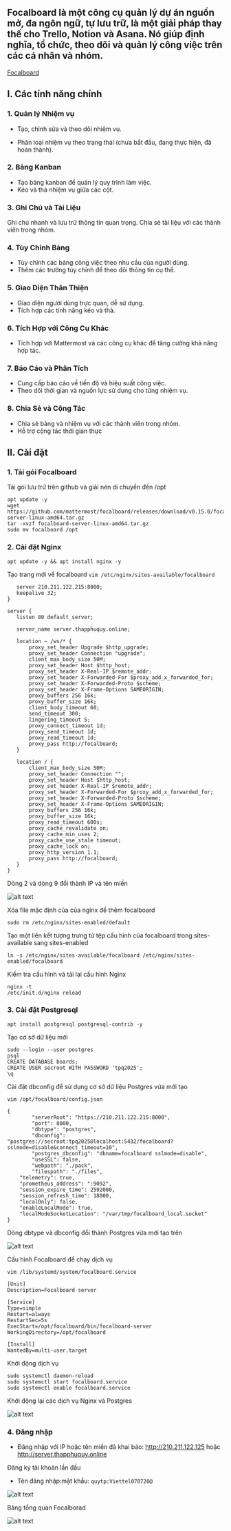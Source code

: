 ## Focalboard là một công cụ quản lý dự án nguồn mở, đa ngôn ngữ, tự lưu trữ, là một giải pháp thay thế cho Trello, Notion và Asana. Nó giúp định nghĩa, tổ chức, theo dõi và quản lý công việc trên các cá nhân và nhóm. 
[Focalboard](https://github.com/mattermost-community/focalboard)
## I. Các tính năng chính
### 1. Quản lý Nhiệm vụ
+ Tạo, chỉnh sửa và theo dõi nhiệm vụ.

+ Phân loại nhiệm vụ theo trạng thái (chưa bắt đầu, đang thực hiện, đã hoàn thành).
### 2. Bảng Kanban
+ Tạo bảng kanban để quản lý quy trình làm việc.
+ Kéo và thả nhiệm vụ giữa các cột.
### 3. Ghi Chú và Tài Liệu
Ghi chú nhanh và lưu trữ thông tin quan trọng.
Chia sẻ tài liệu với các thành viên trong nhóm.
### 4. Tùy Chỉnh Bảng
+ Tùy chỉnh các bảng công việc theo nhu cầu của người dùng.
+ Thêm các trường tùy chỉnh để theo dõi thông tin cụ thể.
### 5. Giao Diện Thân Thiện
+ Giao diện người dùng trực quan, dễ sử dụng.
+ Tích hợp các tính năng kéo và thả.
### 6. Tích Hợp với Công Cụ Khác
+ Tích hợp với Mattermost và các công cụ khác để tăng cường khả năng hợp tác.
### 7. Báo Cáo và Phân Tích
+ Cung cấp báo cáo về tiến độ và hiệu suất công việc.
+ Theo dõi thời gian và nguồn lực sử dụng cho từng nhiệm vụ.
### 8. Chia Sẻ và Cộng Tác
+ Chia sẻ bảng và nhiệm vụ với các thành viên trong nhóm.
+ Hỗ trợ cộng tác thời gian thực

## II. Cài đặt

### 1. Tải gói Focalboard

Tải gói lưu trữ trên github và giải nén di chuyển đến /opt
```
apt update -y
wget https://github.com/mattermost/focalboard/releases/download/v0.15.0/focalboard-server-linux-amd64.tar.gz
tar -xvzf focalboard-server-linux-amd64.tar.gz
sudo mv focalboard /opt
```

### 2. Cài đặt Nginx

```
apt update -y && apt install nginx -y 
```
Tạo trang mới về focalboard `vim /etc/nginx/sites-available/focalboard`
```upstream focalboard {
   server 210.211.122.215:8000;
   keepalive 32;
}

server {
   listen 80 default_server;

   server_name server.thapphuquy.online;

   location ~ /ws/* {
       proxy_set_header Upgrade $http_upgrade;
       proxy_set_header Connection "upgrade";
       client_max_body_size 50M;
       proxy_set_header Host $http_host;
       proxy_set_header X-Real-IP $remote_addr;
       proxy_set_header X-Forwarded-For $proxy_add_x_forwarded_for;
       proxy_set_header X-Forwarded-Proto $scheme;
       proxy_set_header X-Frame-Options SAMEORIGIN;
       proxy_buffers 256 16k;
       proxy_buffer_size 16k;
       client_body_timeout 60;
       send_timeout 300;
       lingering_timeout 5;
       proxy_connect_timeout 1d;
       proxy_send_timeout 1d;
       proxy_read_timeout 1d;
       proxy_pass http://focalboard;
   }

   location / {
       client_max_body_size 50M;
       proxy_set_header Connection "";
       proxy_set_header Host $http_host;
       proxy_set_header X-Real-IP $remote_addr;
       proxy_set_header X-Forwarded-For $proxy_add_x_forwarded_for;
       proxy_set_header X-Forwarded-Proto $scheme;
       proxy_set_header X-Frame-Options SAMEORIGIN;
       proxy_buffers 256 16k;
       proxy_buffer_size 16k;
       proxy_read_timeout 600s;
       proxy_cache_revalidate on;
       proxy_cache_min_uses 2;
       proxy_cache_use_stale timeout;
       proxy_cache_lock on;
       proxy_http_version 1.1;
       proxy_pass http://focalboard;
   }
}

```

Dòng 2 và dòng 9 đổi thành IP và tên miền

![alt text](image-126.png)

Xóa file mặc định của của nginx để thêm focalboard 

```
sudo rm /etc/nginx/sites-enabled/default
```
Tạo một liên kết tượng trưng từ tệp cấu hình của focalboard trong sites-available sang sites-enabled
```
ln -s /etc/nginx/sites-available/focalboard /etc/nginx/sites-enabled/focalboard
```

Kiểm tra cấu hình và tải lại cấu hình Nginx
```
nginx -t
/etc/init.d/nginx reload
```

### 3. Cài đặt Postgresql 
```
apt install postgresql postgresql-contrib -y 
```

Tạo cơ sở dữ liệu mới
```
sudo --login --user postgres
psql 
CREATE DATABASE boards;
CREATE USER secroot WITH PASSWORD 'tpq2025';
\q
```
Cài đặt dbconfig để sử dụng cơ sở dữ liệu Postgres vừa mới tạo 

```
vim /opt/focalboard/config.json
```

```
{
        "serverRoot": "https://210.211.122.215:8000",
        "port": 8000,
        "dbtype": "postgres",
        "dbconfig": "postgres://secroot:tpq2025@localhost:5432/focalboard?sslmode=disable&connect_timeout=10",
        "postgres_dbconfig": "dbname=focalboard sslmode=disable",
        "useSSL": false,
        "webpath": "./pack",
        "filespath": "./files",
    "telemetry": true,
    "prometheus_address": ":9092",
    "session_expire_time": 2592000,
    "session_refresh_time": 18000,
    "localOnly": false,
    "enableLocalMode": true,
    "localModeSocketLocation": "/var/tmp/focalboard_local.socket"
}

```
Dòng dbtype và dbconfig đổi thành Postgres vừa mới tạo trên 

![alt text](image-133.png)

Cấu hình Focalboard để chạy dịch vụ 

```
vim /lib/systemd/system/focalboard.service

[Unit]
Description=Focalboard server

[Service]
Type=simple
Restart=always
RestartSec=5s
ExecStart=/opt/focalboard/bin/focalboard-server
WorkingDirectory=/opt/focalboard

[Install]
WantedBy=multi-user.target

```
Khởi động dịch vụ 
```
sudo systemctl daemon-reload
sudo systemctl start focalboard.service
sudo systemctl enable focalboard.service
````

Khởi động lại các dịch vụ Nginx và Postgres

![alt text](image-134.png)

### 4. Đăng nhập 
+ Đăng nhập với IP hoặc tên miền đã khai báo: http://210.211.122.125 hoặc http://server.thapphuquy.online

Đăng ký tài khoản lần đầu 
+ Tên đăng nhập:mật khẩu: `quytp:Viettel070720@`

![alt text](image-137.png)

Bảng tổng quan Focalborad 

![alt text](image-138.png)
